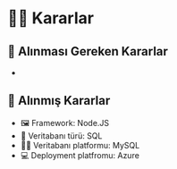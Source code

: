 # 👩‍⚖️ Kararlar

## 📃 Alınması Gereken Kararlar

* 
## 🚀 Alınmış Kararlar

* 🖼️ Framework: Node.JS
* 🎨 Veritabanı türü: SQL
* 👩‍🚀 Veritabanı platformu: MySQL
* 💻 Deployment platfromu: Azure 




